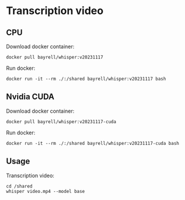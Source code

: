 # Transcription video

## CPU

Download docker container:
```
docker pull bayrell/whisper:v20231117
```

Run docker:
```
docker run -it --rm ./:/shared bayrell/whisper:v20231117 bash
```

## Nvidia CUDA

Download docker container:
```
docker pull bayrell/whisper:v20231117-cuda
```

Run docker:
```
docker run -it --rm ./:/shared bayrell/whisper:v20231117-cuda bash
```

## Usage

Transcription video:
```
cd /shared
whisper video.mp4 --model base
```
